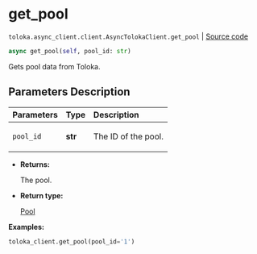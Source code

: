 # get_pool
`toloka.async_client.client.AsyncTolokaClient.get_pool` | [Source code](https://github.com/Toloka/toloka-kit/blob/v1.1.4/src/async_client/client.py#L0)

```python
async get_pool(self, pool_id: str)
```

Gets pool data from Toloka.

## Parameters Description

| Parameters | Type | Description |
| :----------| :----| :-----------|
`pool_id`|**str**|<p>The ID of the pool.</p>

* **Returns:**

  The pool.

* **Return type:**

  [Pool](toloka.client.pool.Pool.md)

**Examples:**


```python
toloka_client.get_pool(pool_id='1')
```
